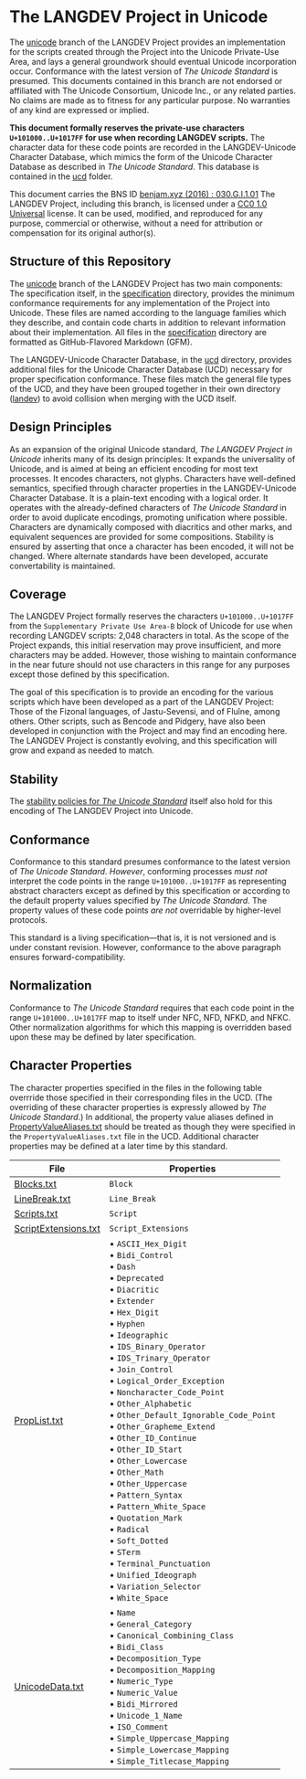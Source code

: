 #  The LANGDEV Project in Unicode  #

The [unicode](https://github.com/literallybenjam/langdev/tree/unicode) branch of the LANGDEV Project provides an implementation for the scripts created through the Project into the Unicode Private-Use Area, and lays a general groundwork should eventual Unicode incorporation occur.
Conformance with the latest version of *The Unicode Standard* is presumed.
This documents contained in this branch are not endorsed or affiliated with The Unicode Consortium, Unicode Inc., or any related parties.
No claims are made as to fitness for any particular purpose.
No warranties of any kind are expressed or implied.

**This document formally reserves the private-use characters `U+101000..U+1017FF` for use when recording LANGDEV scripts.**
The character data for these code points are recorded in the LANGDEV-Unicode Character Database, which mimics the form of the Unicode Character Database as described in *The Unicode Standard*.
This database is contained in the [ucd](ucd) folder.

This document carries the BNS ID [benjam.xyz (2016) : 030.G.I.1.01](tag:benjam.xyz,2016:bns::langdev:7:1:1:1)
The LANGDEV Project, including this branch, is licensed under a [CC0 1.0 Universal](LICENSE.md) license.
It can be used, modified, and reproduced for any purpose, commercial or otherwise, without a need for attribution or compensation for its original author(s).

##  Structure of this Repository  ##

The [unicode](https://github.com/literallybenjam/langdev/tree/unicode) branch of the LANGDEV Project has two main components:
The specification itself, in the [specification](specification) directory, provides the minimum conformance requirements for any implementation of the Project into Unicode.
These files are named according to the language families which they describe, and contain code charts in addition to relevant information about their implementation.
All files in the [specification](specification) directory are formatted as GitHub-Flavored Markdown (GFM).

The LANGDEV-Unicode Character Database, in the [ucd](ucd) directory, provides additional files for the Unicode Character Database (UCD) necessary for proper specification conformance.
These files match the general file types of the UCD, and they have been grouped together in their own directory ([landev](ucd/langdev)) to avoid collision when merging with the UCD itself.

##  Design Principles  ##

As an expansion of the original Unicode standard, *The LANGDEV Project in Unicode* inherits many of its design principles:
It expands the universality of Unicode, and is aimed at being an efficient encoding for most text processes.
It encodes characters, not glyphs.
Characters have well-defined semantics, specified through character properties in the LANGDEV-Unicode Character Database.
It is a plain-text encoding with a logical order.
It operates with the already-defined characters of *The Unicode Standard* in order to avoid duplicate encodings, promoting unification where possible.
Characters are dynamically composed with diacritics and other marks, and equivalent sequences are provided for some compositions.
Stability is ensured by asserting that once a character has been encoded, it will not be changed.
Where alternate standards have been developed, accurate convertability is maintained.

##  Coverage  ##

The LANGDEV Project formally reserves the characters `U+101000..U+1017FF` from the `Supplementary Private Use Area-B` block of Unicode for use when recording LANGDEV scripts: 2,048 characters in total.
As the scope of the Project expands, this initial reservation may prove insufficient, and more characters may be added.
However, those wishing to maintain conformance in the near future should not use characters in this range for any purposes except those defined by this specification.

The goal of this specification is to provide an encoding for the various scripts which have been developed as a part of the LANGDEV Project: Those of the Fizonal languages, of Jastu-Sevensi, and of Fluîne, among others.
Other scripts, such as Bencode and Pidgery, have also been developed in conjunction with the Project and may find an encoding here.
The LANGDEV Project is constantly evolving, and this specification will grow and expand as needed to match.

##  Stability  ##

The [stability policies for *The Unicode Standard*](http://www.unicode.org/policies/stability_policy.html) itself also hold for this encoding of The LANGDEV Project into Unicode.

##  Conformance  ##

Conformance to this standard presumes conformance to the latest version of *The Unicode Standard*.
*However*, conforming processes *must not* interpret the code points in the range `U+101000..U+1017FF` as representing abstract characters except as defined by this specification or according to the default property values specified by *The Unicode Standard*.
The property values of these code points *are not* overridable by higher-level protocols.

This standard is a living specification&mdash;that is, it is not versioned and is under constant revision.
However, conformance to the above paragraph ensures forward-compatibility.

##  Normalization  ##

Conformance to *The Unicode Standard* requires that each code point in the range `U+101000..U+1017FF` map to itself under NFC, NFD, NFKD, and NFKC.
Other normalization algorithms for which this mapping is overridden based upon these may be defined by later specification.

##  Character Properties  ##

The character properties specified in the files in the following table overrride those specified in their corresponding files in the UCD.
(The overriding of these character properties is expressly allowed by *The Unicode Standard*.)
In additional, the property value aliases defined in [PropertyValueAliases.txt](ucd/langdev/PropertyValueAliases.txt) should be treated as though they were specified in the `PropertyValueAliases.txt` file in the UCD.
Additional character properties may be defined at a later time by this standard.

| File                                                     | Properties          |
| -------------------------------------------------------- | ------------------- |
| [Blocks.txt](ucd/langdev/Blocks.txt)                     | `Block`             |
| [LineBreak.txt](ucd/langdev/LineBreak.txt)               | `Line_Break`        |
| [Scripts.txt](ucd/langdev/Scripts.txt)                   | `Script`            |
| [ScriptExtensions.txt](ucd/langdev/ScriptExtensions.txt) | `Script_Extensions` |
| [PropList.txt](ucd/langdev/PropList.txt)                 | • `ASCII_Hex_Digit` <br> • `Bidi_Control` <br> • `Dash` <br> • `Deprecated` <br> • `Diacritic` <br> • `Extender` <br> • `Hex_Digit` <br> • `Hyphen` <br> • `Ideographic` <br> • `IDS_Binary_Operator` <br> • `IDS_Trinary_Operator` <br> • `Join_Control` <br> • `Logical_Order_Exception` <br> • `Noncharacter_Code_Point` <br> • `Other_Alphabetic` <br> • `Other_Default_Ignorable_Code_Point` <br> • `Other_Grapheme_Extend` <br> • `Other_ID_Continue` <br> • `Other_ID_Start` <br> • `Other_Lowercase` <br> • `Other_Math` <br> • `Other_Uppercase` <br> • `Pattern_Syntax` <br> • `Pattern_White_Space` <br> • `Quotation_Mark` <br> • `Radical` <br> • `Soft_Dotted` <br> • `STerm` <br> • `Terminal_Punctuation` <br> • `Unified_Ideograph` <br> • `Variation_Selector` <br> • `White_Space` |
| [UnicodeData.txt](ucd/langdev/UnicodeData.txt)           | • `Name` <br> • `General_Category` <br> • `Canonical_Combining_Class` <br> • `Bidi_Class` <br> • `Decomposition_Type` <br> • `Decomposition_Mapping` <br> • `Numeric_Type` <br> • `Numeric_Value` <br> • `Bidi_Mirrored` <br> • `Unicode_1_Name` <br> • `ISO_Comment` <br> • `Simple_Uppercase_Mapping` <br> • `Simple_Lowercase_Mapping` <br> • `Simple_Titlecase_Mapping` |

